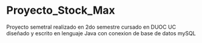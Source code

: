 # Proyecto_Stock_Max
Proyecto semetral realizado en 2do semestre cursado en DUOC UC diseñado y escrito en lenguaje Java con conexion de base de datos mySQL
